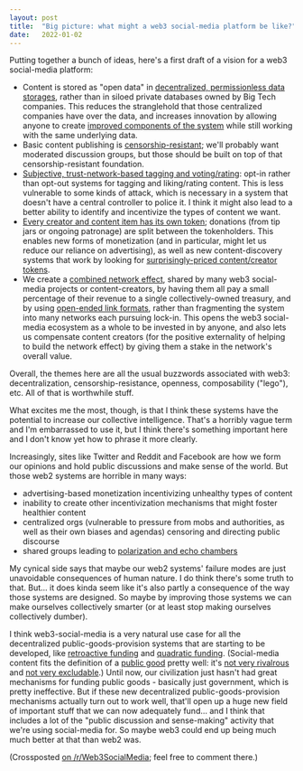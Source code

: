 ```yaml
---
layout: post
title:  "Big picture: what might a web3 social-media platform be like?"
date:   2022-01-02
---
```

Putting together a bunch of ideas, here's a first draft of a vision for a web3 social-media platform:

  - Content is stored as "open data" in [decentralized, permissionless data storages](https://www.reddit.com/r/Web3SocialMedia/comments/rr8cuw/decentralized_permissionless_data_storages/), rather than in siloed private databases owned by Big Tech companies. This reduces the stranglehold that those centralized companies have over the data, and increases innovation by allowing anyone to create [improved components of the system](/2022/01/01/open-data.html) while still working with the same underlying data.
  - Basic content publishing is [censorship-resistant](https://www.reddit.com/r/Web3SocialMedia/comments/rrdtl9/how_to_make_censorshipresistance_viable/); we'll probably want moderated discussion groups, but those should be built on top of that censorship-resistant foundation.
  - [Subjective, trust-network-based tagging and voting/rating](https://www.reddit.com/r/Web3SocialMedia/comments/rttazk/subjective_trustnetworkbased_tagging_and/): opt-in rather than opt-out systems for tagging and liking/rating content. This is less vulnerable to some kinds of attack, which is necessary in a system that doesn't have a central controller to police it. I think it might also lead to a better ability to identify and incentivize the types of content we want.
  - [Every creator and content item has its own token](https://www.reddit.com/r/Web3SocialMedia/comments/rsunoj/contentcreator_tokens_are_retroactivefunding/); donations (from tip jars or ongoing patronage) are split between the tokenholders. This enables new forms of monetization (and in particular, might let us reduce our reliance on advertising), as well as new content-discovery systems that work by looking for [surprisingly-priced content/creator tokens](https://www.reddit.com/r/Web3SocialMedia/comments/rsx0qa/surprisinglypriced_contentcreator_tokens/).
  - We create a [combined network effect](https://www.reddit.com/r/Web3SocialMedia/comments/rrd68w/creating_a_combined_web3_social_media/), shared by many web3 social-media projects or content-creators, by having them all pay a small percentage of their revenue to a single collectively-owned treasury, and by using [open-ended link formats](https://www.reddit.com/r/Web3SocialMedia/comments/rrdhhc/open_data_but_also_openended_links/), rather than fragmenting the system into many networks each pursuing lock-in. This opens the web3 social-media ecosystem as a whole to be invested in by anyone, and also lets us compensate content creators (for the positive externality of helping to build the network effect) by giving them a stake in the network's overall value.

Overall, the themes here are all the usual buzzwords associated with web3: decentralization, censorship-resistance, openness, composability ("lego"), etc. All of that is worthwhile stuff.

What excites me the most, though, is that I think these systems have the potential to increase our collective intelligence. That's a horribly vague term and I'm embarrassed to use it, but I think there's something important here and I don't know yet how to phrase it more clearly.

Increasingly, sites like Twitter and Reddit and Facebook are how we form our opinions and hold public discussions and make sense of the world. But those web2 systems are horrible in many ways:

  - advertising-based monetization incentivizing unhealthy types of content
  - inability to create other incentivization mechanisms that might foster healthier content
  - centralized orgs (vulnerable to pressure from mobs and authorities, as well as their own biases and agendas) censoring and directing public discourse
  - shared groups leading to [polarization and echo chambers](https://www.reddit.com/r/Web3SocialMedia/comments/rreil8/thoughts_on_reducing_political_polarization/)

My cynical side says that maybe our web2 systems' failure modes are just unavoidable consequences of human nature. I do think there's some truth to that. But... it does kinda seem like it's also partly a consequence of the way those systems are designed. So maybe by improving those systems we can make ourselves collectively smarter (or at least stop making ourselves collectively dumber).

I think web3-social-media is a very natural use case for all the decentralized public-goods-provision systems that are starting to be developed, like [retroactive funding](https://medium.com/ethereum-optimism/retroactive-public-goods-funding-33c9b7d00f0c) and [quadratic funding](https://gitcoin.co/grants/). (Social-media content fits the definition of a [public good](https://en.wikipedia.org/wiki/Public_good_\(economics\)) pretty well: it's [not very rivalrous](https://en.wikipedia.org/wiki/Rivalry_\(economics\)) and [not very excludable](https://en.wikipedia.org/wiki/Excludability).) Until now, our civilization just hasn't had great mechanisms for funding public goods - basically just government, which is pretty ineffective. But if these new decentralized public-goods-provision mechanisms actually turn out to work well, that'll open up a huge new field of important stuff that we can now adequately fund... and I think that includes a lot of the "public discussion and sense-making" activity that we're using social-media for. So maybe web3 could end up being much much better at that than web2 was.

(Crossposted [on /r/Web3SocialMedia](https://www.reddit.com/r/Web3SocialMedia/comments/rukxau/big_picture_what_might_a_web3_socialmedia/); feel free to comment there.)
